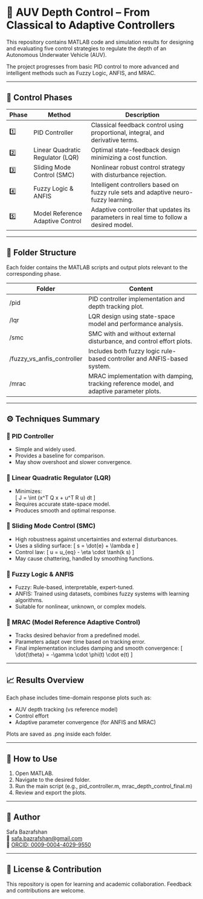 # 🌊 AUV Depth Control – From Classical to Adaptive Controllers

This repository contains MATLAB code and simulation results for designing and evaluating five control strategies to regulate the depth of an Autonomous Underwater Vehicle (AUV).

The project progresses from basic PID control to more advanced and intelligent methods such as Fuzzy Logic, ANFIS, and MRAC.

---

## 📌 Control Phases

| Phase | Method                          | Description |
|-------|----------------------------------|-------------|
| 1️⃣   | PID Controller                   | Classical feedback control using proportional, integral, and derivative terms. |
| 2️⃣   | Linear Quadratic Regulator (LQR) | Optimal state-feedback design minimizing a cost function. |
| 3️⃣   | Sliding Mode Control (SMC)       | Nonlinear robust control strategy with disturbance rejection. |
| 4️⃣   | Fuzzy Logic & ANFIS              | Intelligent controllers based on fuzzy rule sets and adaptive neuro-fuzzy learning. |
| 5️⃣   | Model Reference Adaptive Control | Adaptive controller that updates its parameters in real time to follow a desired model. |

---

## 📁 Folder Structure

Each folder contains the MATLAB scripts and output plots relevant to the corresponding phase.

| Folder | Content |
|--------|---------|
| /pid | PID controller implementation and depth tracking plot. |
| /lqr | LQR design using state-space model and performance analysis. |
| /smc | SMC with and without external disturbance, and control effort plots. |
| /fuzzy_vs_anfis_controller | Includes both fuzzy logic rule-based controller and ANFIS-based system. |
| /mrac | MRAC implementation with damping, tracking reference model, and adaptive parameter plots. |

---

## ⚙️ Techniques Summary

### 🔧 PID Controller
- Simple and widely used.
- Provides a baseline for comparison.
- May show overshoot and slower convergence.

### 📐 Linear Quadratic Regulator (LQR)
- Minimizes:  
  \[
  J = \int (x^T Q x + u^T R u) dt
  \]
- Requires accurate state-space model.
- Produces smooth and optimal response.

### 🧱 Sliding Mode Control (SMC)
- High robustness against uncertainties and external disturbances.
- Uses a sliding surface:
  \[
  s = \dot{e} + \lambda e
  \]
- Control law:
  \[
  u = u_{eq} - \eta \cdot \tanh(k s)
  \]
- May cause chattering, handled by smoothing functions.

### 🤖 Fuzzy Logic & ANFIS
- Fuzzy: Rule-based, interpretable, expert-tuned.
- ANFIS: Trained using datasets, combines fuzzy systems with learning algorithms.
- Suitable for nonlinear, unknown, or complex models.

### 🔄 MRAC (Model Reference Adaptive Control)
- Tracks desired behavior from a predefined model.
- Parameters adapt over time based on tracking error.
- Final implementation includes damping and smooth convergence:
  \[
  \dot{\theta} = -\gamma \cdot \phi(t) \cdot e(t)
  \]

---

## 📈 Results Overview

Each phase includes time-domain response plots such as:

- AUV depth tracking (vs reference model)
- Control effort
- Adaptive parameter convergence (for ANFIS and MRAC)

Plots are saved as .png inside each folder.

---

## 📘 How to Use

1. Open MATLAB.
2. Navigate to the desired folder.
3. Run the main script (e.g., pid_controller.m, mrac_depth_control_final.m)
4. Review and export the plots.

---

## 👤 Author

Safa Bazrafshan  
📧 safa.bazrafshan@gmail.com  
🔗 [ORCID: 0009-0004-4029-9550](https://orcid.org/0009-0004-4029-9550)

---

## 💬 License & Contribution

This repository is open for learning and academic collaboration. Feedback and contributions are welcome.
